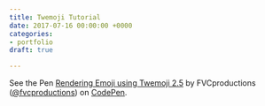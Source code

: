 ```yaml
---
title: Twemoji Tutorial
date: 2017-07-16 00:00:00 +0000
categories:
- portfolio
draft: true

---
```

<p data-height="500" data-theme-id="light" data-slug-hash="pddRKV" data-default-tab="css,result" data-user="fvcproductions" data-embed-version="2" data-pen-title="Rendering Emoji using Twemoji 2.5" class="codepen">See the Pen <a href="https://codepen.io/fvcproductions/pen/pddRKV/">Rendering Emoji using Twemoji 2.5</a> by FVCproductions (<a href="https://codepen.io/fvcproductions">@fvcproductions</a>) on <a href="https://codepen.io">CodePen</a>.</p>
<script async src="https://production-assets.codepen.io/assets/embed/ei.js"></script>
